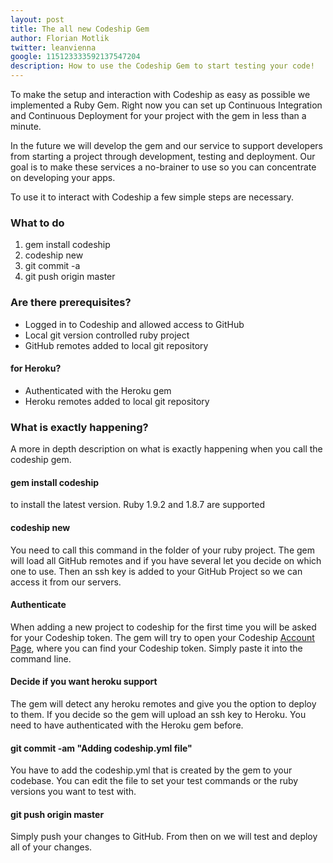 ```yaml
---
layout: post
title: The all new Codeship Gem
author: Florian Motlik
twitter: leanvienna
google: 115123333592137547204
description: How to use the Codeship Gem to start testing your code!
---
```

To make the setup and interaction with Codeship as easy as possible we implemented a Ruby Gem. Right now you can set up Continuous Integration and Continuous Deployment for your project with the gem in less than a minute.

In the future we will develop the gem and our service to support developers from starting a project through development, testing and deployment. Our goal is to make these services a no-brainer to use so you can concentrate on developing your apps.

To use it to interact with Codeship a few simple steps are necessary.

### What to do

1. gem install codeship
2. codeship new
3. git commit -a
4. git push origin master

### Are there prerequisites?

* Logged in to Codeship and allowed access to GitHub
* Local git version controlled ruby project
* GitHub remotes added to local git repository

#### for Heroku?

* Authenticated with the Heroku gem
* Heroku remotes added to local git repository

### What is exactly happening?

A more in depth description on what is exactly happening when you call the codeship gem.

#### gem install codeship
to install the latest version. Ruby 1.9.2 and 1.8.7 are supported

#### codeship new
You need to call this command in the folder of your ruby project. The gem will load all GitHub remotes and if you have several let you decide on which one to use. Then an ssh key is added to your GitHub Project so we can access it from our servers.

#### Authenticate
When adding a new project to codeship for the first time you will be asked for your Codeship token. The gem will try to open your Codeship [Account Page](http://codeship.io/users), where you can find your Codeship token. Simply paste it into the command line.

#### Decide if you want heroku support
The gem will detect any heroku remotes and give you the option to deploy to them. If you decide so the gem will upload an ssh key to Heroku. You need to have authenticated with the Heroku gem before.

#### git commit -am "Adding codeship.yml file"
You have to add the codeship.yml that is created by the gem to your codebase. You can edit the file to set your test commands or the ruby versions you want to test with.

#### git push origin master
Simply push your changes to GitHub. From then on we will test and deploy all of your changes.